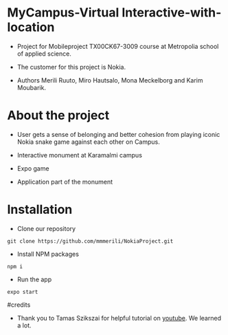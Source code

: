 # MyCampus-Virtual Interactive-with-location
- Project for Mobileproject TX00CK67-3009 course at Metropolia school of applied science.

- The customer for this project is Nokia.

- Authors Merili Ruuto, Miro Hautsalo, Mona Meckelborg and Karim Moubarik.

# About the project

-	User gets a sense of belonging and better cohesion from playing iconic Nokia snake game against each other on Campus.


- Interactive monument at Karamalmi campus

- Expo game 

- Application part of the monument

# Installation
- Clone our repository

```
git clone https://github.com/mmmerili/NokiaProject.git
```

- Install NPM packages

```
npm i
```

- Run the app

```
expo start
```
#credits
- Thank you to Tamas Szikszai for helpful tutorial on [youtube](https://www.youtube.com/watch?app=desktop&v=kIe2KHTSJTk). We learned a lot.
